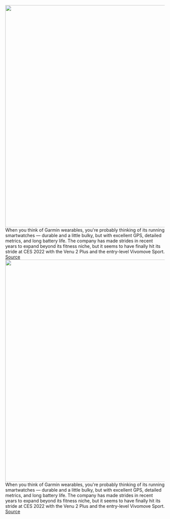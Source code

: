 <img src='https://cdn.vox-cdn.com/thumbor/9jkHHPX65jKvVhuZ70HDARsJFgw=/0x0:2040x1360/1200x800/filters:focal(857x517:1183x843)/cdn.vox-cdn.com/uploads/chorus_image/image/70345131/vsong_211229_4950_0001.0.jpg' width='700px' /><br/>
When you think of Garmin wearables, you're probably thinking of its running smartwatches — durable and a little bulky, but with excellent GPS, detailed metrics, and long battery life. The company has made strides in recent years to expand beyond its fitness niche, but it seems to have finally hit its stride at CES 2022 with the Venu 2 Plus and the entry-level Vivomove Sport.
<a href='https://www.theverge.com/2022/1/4/22859098/garmin-venu-2-plus-vivomove-sport-smartwatches'> Source <a/><img src='https://cdn.vox-cdn.com/thumbor/9jkHHPX65jKvVhuZ70HDARsJFgw=/0x0:2040x1360/1200x800/filters:focal(857x517:1183x843)/cdn.vox-cdn.com/uploads/chorus_image/image/70345131/vsong_211229_4950_0001.0.jpg' width='700px' /><br/>
When you think of Garmin wearables, you're probably thinking of its running smartwatches — durable and a little bulky, but with excellent GPS, detailed metrics, and long battery life. The company has made strides in recent years to expand beyond its fitness niche, but it seems to have finally hit its stride at CES 2022 with the Venu 2 Plus and the entry-level Vivomove Sport.
<a href='https://www.theverge.com/2022/1/4/22859098/garmin-venu-2-plus-vivomove-sport-smartwatches'> Source <a/>